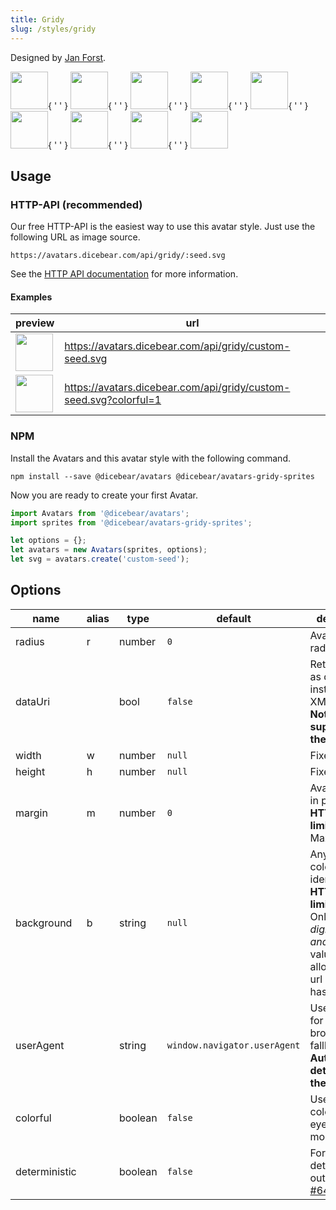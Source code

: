 ```yaml
---
title: Gridy
slug: /styles/gridy
---
```


Designed by [Jan Forst](https://github.com/darosh/gridy-avatars).

<p>
    <img src="https://avatars.dicebear.com/api/gridy/1.svg" width="60" />{ ' ' }
    <img src="https://avatars.dicebear.com/api/gridy/2.svg" width="60" />{ ' ' }
    <img src="https://avatars.dicebear.com/api/gridy/3.svg" width="60" />{ ' ' }
    <img src="https://avatars.dicebear.com/api/gridy/4.svg" width="60" />{ ' ' }
    <img src="https://avatars.dicebear.com/api/gridy/5.svg" width="60" />{ ' ' }
    <img src="https://avatars.dicebear.com/api/gridy/6.svg" width="60" />{ ' ' }
    <img src="https://avatars.dicebear.com/api/gridy/7.svg" width="60" />{ ' ' }
    <img src="https://avatars.dicebear.com/api/gridy/8.svg" width="60" />{ ' ' }
    <img src="https://avatars.dicebear.com/api/gridy/9.svg" width="60" />
</p>

## Usage

### HTTP-API (recommended)

Our free HTTP-API is the easiest way to use this avatar style. Just use the following URL as image source.

    https://avatars.dicebear.com/api/gridy/:seed.svg

See the [HTTP API documentation](/docs/http-api) for more information.

#### Examples

| preview                                                                                    | url                                                               |
| ------------------------------------------------------------------------------------------ | ----------------------------------------------------------------- |
| <img src="https://avatars.dicebear.com/api/gridy/custom-seed.svg" width="60" />            | https://avatars.dicebear.com/api/gridy/custom-seed.svg            |
| <img src="https://avatars.dicebear.com/api/gridy/custom-seed.svg?colorful=1" width="60" /> | https://avatars.dicebear.com/api/gridy/custom-seed.svg?colorful=1 |

### NPM

Install the Avatars and this avatar style with the following command.

    npm install --save @dicebear/avatars @dicebear/avatars-gridy-sprites

Now you are ready to create your first Avatar.

```js
import Avatars from '@dicebear/avatars';
import sprites from '@dicebear/avatars-gridy-sprites';

let options = {};
let avatars = new Avatars(sprites, options);
let svg = avatars.create('custom-seed');
```

## Options

| name          | alias | type    | default                      | description                                                                                                                                         |
| ------------- | ----- | ------- | ---------------------------- | --------------------------------------------------------------------------------------------------------------------------------------------------- |
| radius        | r     | number  | `0`                          | Avatar border radius                                                                                                                                |
| dataUri       |       | bool    | `false`                      | Return avatar as data uri instead of XML <br /> **Not supported by the HTTP API**                                                                   |
| width         | w     | number  | `null`                       | Fixed width                                                                                                                                         |
| height        | h     | number  | `null`                       | Fixed height                                                                                                                                        |
| margin        | m     | number  | `0`                          | Avatar margin in percent<br /> **HTTP-API limitation** Max value `25`                                                                               |
| background    | b     | string  | `null`                       | Any valid color identifier<br /> **HTTP-API limitation** Only hex _(3-digit, 6-digit and 8-digit)_ values are allowed. Use url encoded hash: `%23`. |
| userAgent     |       | string  | `window.navigator.userAgent` | User-Agent for legacy browser fallback<br /> **Automatically detected by the HTTP API**                                                             |
| colorful      |       | boolean | `false`                      | Use different colors for eyes and mouth                                                                                                             |
| deterministic |       | boolean | `false`                      | Force deterministic output (see [#64](https://github.com/DiceBear/avatars/issues/64))                                                               |
